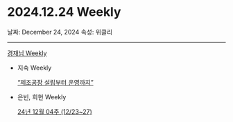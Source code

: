 # 2024.12.24 Weekly

날짜: December 24, 2024
속성: 위클리

---

[경재님 Weekly](%E1%84%80%E1%85%A7%E1%86%BC%E1%84%8C%E1%85%A2%E1%84%82%E1%85%B5%E1%86%B7%20Weekly%2016de98ce7f71812ba762da2c59410663.md)

- 지숙 Weekly
    
    [“제조공장 설립부터 운영까지”](https://realizable-factory.oopy.io/)
    
- 은빈, 희현 Weekly
    
    [24년 12월 04주 (12/23~27)](https://www.notion.so/24-12-04-12-23-27-166e98ce7f7180708c73fea41e54a1bd?pvs=21)